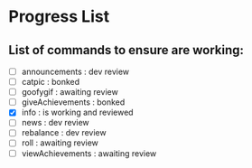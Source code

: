 # Progress List

## List of commands to ensure are working:
- [ ] announcements     : dev review
- [ ] catpic            : bonked
- [ ] goofygif          : awaiting review
- [ ] giveAchievements  : bonked
- [X] info              : is working and reviewed
- [ ] news              : dev review
- [ ] rebalance         : dev review
- [ ] roll              : awaiting review
- [ ] viewAchievements  : awaiting review
